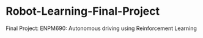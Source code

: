 # Robot-Learning-Final-Project
Final Project: ENPM690: Autonomous driving using Reinforcement Learning
